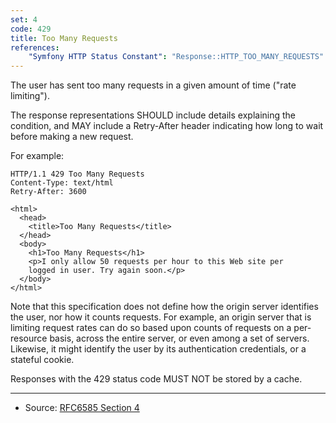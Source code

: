 ```yaml
---
set: 4
code: 429
title: Too Many Requests
references:
    "Symfony HTTP Status Constant": "Response::HTTP_TOO_MANY_REQUESTS"
---
```


The user has sent too many requests in a given amount of time ("rate limiting").

The response representations SHOULD include details explaining the condition, and MAY include a Retry-After header indicating how long to wait before making a new request.

For example:

```
HTTP/1.1 429 Too Many Requests
Content-Type: text/html
Retry-After: 3600

<html>
  <head>
    <title>Too Many Requests</title>
  </head>
  <body>
    <h1>Too Many Requests</h1>
    <p>I only allow 50 requests per hour to this Web site per
    logged in user. Try again soon.</p>
  </body>
</html>
```

Note that this specification does not define how the origin server identifies the user, nor how it counts requests. For example, an origin server that is limiting request rates can do so based upon counts of requests on a per-resource basis, across the entire server, or even among a set of servers. Likewise, it might identify the user by its authentication credentials, or a stateful cookie.

Responses with the 429 status code MUST NOT be stored by a cache.

---

* Source: [RFC6585 Section 4][1]

[1]: <http://tools.ietf.org/html/rfc6585#section-4>
